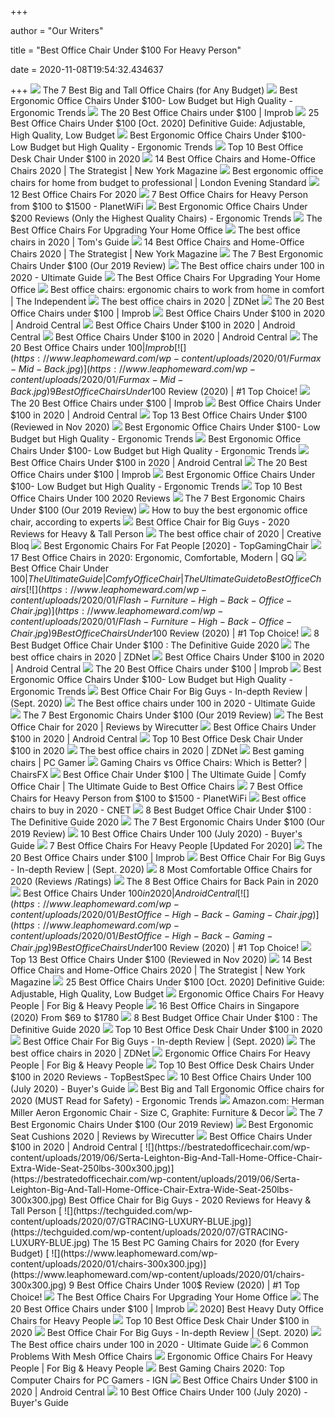 +++
        
author = "Our Writers"
        
title = "Best Office Chair Under $100 For Heavy Person"
        
date = 2020-11-08T19:54:32.434637
        
+++
[ ![](https://techguided.com/wp-content/uploads/2018/08/best-big-and-tall-office-chairs.jpg)](https://techguided.com/wp-content/uploads/2018/08/best-big-and-tall-office-chairs.jpg) The 7 Best Big and Tall Office Chairs (for Any Budget)
[ ![](http://ergonomictrends.com/wp-content/uploads/2018/04/best-ergonomic-office-chairs-under-100-reviews.jpg)](http://ergonomictrends.com/wp-content/uploads/2018/04/best-ergonomic-office-chairs-under-100-reviews.jpg) Best Ergonomic Office Chairs Under $100- Low Budget but High Quality -  Ergonomic Trends
[ ![](https://cdn.improb.com/wp-content/uploads/2019/07/Recliner-Office-Chair-by-Best-Massage.jpg)](https://cdn.improb.com/wp-content/uploads/2019/07/Recliner-Office-Chair-by-Best-Massage.jpg) The 20 Best Office Chairs under $100 | Improb
[ ![](https://ihomemag.com/wp-content/uploads/2018/06/Best-Office-Chairs-Under-100.jpg)](https://ihomemag.com/wp-content/uploads/2018/06/Best-Office-Chairs-Under-100.jpg) 25 Best Office Chairs Under $100 [Oct. 2020] Definitive Guide: Adjustable,  High Quality, Low Budget
[ ![](http://ergonomictrends.com/wp-content/uploads/2018/04/Jumei-high-back-mesh-chair-review.jpg)](http://ergonomictrends.com/wp-content/uploads/2018/04/Jumei-high-back-mesh-chair-review.jpg) Best Ergonomic Office Chairs Under $100- Low Budget but High Quality -  Ergonomic Trends
[ ![](https://theluxurychairs.com/wp-content/uploads/2019/02/best-office-chair-under-100.jpg)](https://theluxurychairs.com/wp-content/uploads/2019/02/best-office-chair-under-100.jpg) Top 10 Best Office Desk Chair Under $100 in 2020
[ ![](https://pyxis.nymag.com/v1/imgs/fdc/3a6/86a7075e3525ef1c07994401e3cd530a78-amazon-basics-exec-chair.rsquare.w600.jpg)](https://pyxis.nymag.com/v1/imgs/fdc/3a6/86a7075e3525ef1c07994401e3cd530a78-amazon-basics-exec-chair.rsquare.w600.jpg) 14 Best Office Chairs and Home-Office Chairs 2020 | The Strategist | New  York Magazine
[ ![](https://static.standard.co.uk/s3fs-public/thumbnails/image/2020/06/19/10/office-chairs.jpg?w968)](https://static.standard.co.uk/s3fs-public/thumbnails/image/2020/06/19/10/office-chairs.jpg?w968) Best ergonomic office chairs for home from budget to professional | London  Evening Standard
[ ![](https://www.btod.com/blog/wp-content/uploads/2019/10/best-office-chairs-2020-blog-header.jpg)](https://www.btod.com/blog/wp-content/uploads/2019/10/best-office-chairs-2020-blog-header.jpg) 12 Best Office Chairs For 2020
[ ![](https://planetwifi.org/wp-content/uploads/2020/07/71GaLVpFBcL._AC_SL1500_.jpg)](https://planetwifi.org/wp-content/uploads/2020/07/71GaLVpFBcL._AC_SL1500_.jpg) 7 Best Office Chairs for Heavy Person from $100 to $1500 - PlanetWiFi
[ ![](http://ergonomictrends.com/wp-content/uploads/2018/01/best-ergonomic-office-chairs-under-200.png)](http://ergonomictrends.com/wp-content/uploads/2018/01/best-ergonomic-office-chairs-under-200.png) Best Ergonomic Office Chairs Under $200 Reviews (Only the Highest Quality  Chairs) - Ergonomic Trends
[ ![](https://specials-images.forbesimg.com/imageserve/5f203f62953761c471e7740d/960x0.jpg?fit=scale)](https://specials-images.forbesimg.com/imageserve/5f203f62953761c471e7740d/960x0.jpg?fit=scale) The Best Office Chairs For Upgrading Your Home Office
[ ![](https://cdn.mos.cms.futurecdn.net/chg3AGHkpwVFcZeK26TKuA-1200-80.jpg)](https://cdn.mos.cms.futurecdn.net/chg3AGHkpwVFcZeK26TKuA-1200-80.jpg) The best office chairs in 2020 | Tom's Guide
[ ![](https://pyxis.nymag.com/v1/imgs/742/d01/1fcb82626ad99af52e83ff3361fff50c73-sadie-big-and-tall-office-computer-chair.2x.rsquare.w600.jpg)](https://pyxis.nymag.com/v1/imgs/742/d01/1fcb82626ad99af52e83ff3361fff50c73-sadie-big-and-tall-office-computer-chair.2x.rsquare.w600.jpg) 14 Best Office Chairs and Home-Office Chairs 2020 | The Strategist | New  York Magazine
[ ![](https://ergonomicshealth.com/wp-content/uploads/2018/06/office-chairs.jpg)](https://ergonomicshealth.com/wp-content/uploads/2018/06/office-chairs.jpg) The 7 Best Ergonomic Chairs Under $100 (Our 2019 Review)
[ ![](https://officegearzone.com/wp-content/uploads/2017/04/Best-office-chairs-under-100-286x300.png)](https://officegearzone.com/wp-content/uploads/2017/04/Best-office-chairs-under-100-286x300.png) The Best office chairs under 100 in 2020 - Ultimate Guide
[ ![](https://specials-images.forbesimg.com/imageserve/5eea485bdb3b680006a1e736/960x0.jpg?cropX1=0&cropX2=800&cropY1=233&cropY2=766)](https://specials-images.forbesimg.com/imageserve/5eea485bdb3b680006a1e736/960x0.jpg?cropX1=0&cropX2=800&cropY1=233&cropY2=766) The Best Office Chairs For Upgrading Your Home Office
[ ![](https://static.independent.co.uk/s3fs-public/thumbnails/image/2020/03/16/16/best-ergonomic-office-chairs-indybest.jpg)](https://static.independent.co.uk/s3fs-public/thumbnails/image/2020/03/16/16/best-ergonomic-office-chairs-indybest.jpg) Best office chairs: ergonomic chairs to work from home in comfort | The  Independent
[ ![](https://zdnet4.cbsistatic.com/hub/i/2020/01/17/8231e246-714d-44bf-8b5e-bebdd66c1d83/office-chair-6.jpg)](https://zdnet4.cbsistatic.com/hub/i/2020/01/17/8231e246-714d-44bf-8b5e-bebdd66c1d83/office-chair-6.jpg) The best office chairs in 2020 | ZDNet
[ ![](https://cdn.improb.com/wp-content/uploads/2019/07/Homall-High-Back-Gaming-Office-Chair.jpg)](https://cdn.improb.com/wp-content/uploads/2019/07/Homall-High-Back-Gaming-Office-Chair.jpg) The 20 Best Office Chairs under $100 | Improb
[ ![](https://www.androidcentral.com/sites/androidcentral.com/files/styles/large/public/article_images/2020/07/furmax-mid-back-office-chair-lifestyle.jpg)](https://www.androidcentral.com/sites/androidcentral.com/files/styles/large/public/article_images/2020/07/furmax-mid-back-office-chair-lifestyle.jpg) Best Office Chairs Under $100 in 2020 | Android Central
[ ![](https://www.androidcentral.com/sites/androidcentral.com/files/article_images/2020/06/neo-chair-avengers.jpg)](https://www.androidcentral.com/sites/androidcentral.com/files/article_images/2020/06/neo-chair-avengers.jpg) Best Office Chairs Under $100 in 2020 | Android Central
[ ![](https://www.androidcentral.com/sites/androidcentral.com/files/article_images/2020/03/amazon-basics-classic-leather-office-desk-chair.jpg)](https://www.androidcentral.com/sites/androidcentral.com/files/article_images/2020/03/amazon-basics-classic-leather-office-desk-chair.jpg) Best Office Chairs Under $100 in 2020 | Android Central
[ ![](https://cdn.improb.com/wp-content/uploads/2019/07/best-office-chairs-under-100.jpg)](https://cdn.improb.com/wp-content/uploads/2019/07/best-office-chairs-under-100.jpg) The 20 Best Office Chairs under $100 | Improb
[ ![](https://www.leaphomeward.com/wp-content/uploads/2020/01/Furmax-Mid-Back.jpg)](https://www.leaphomeward.com/wp-content/uploads/2020/01/Furmax-Mid-Back.jpg) 9 Best Office Chairs Under 100$ Review (2020) | #1 Top Choice!
[ ![](https://cdn.improb.com/wp-content/uploads/2019/07/AmazonBasics-Classic-Leather-Padded-Office-Chair.jpg)](https://cdn.improb.com/wp-content/uploads/2019/07/AmazonBasics-Classic-Leather-Padded-Office-Chair.jpg) The 20 Best Office Chairs under $100 | Improb
[ ![](https://www.androidcentral.com/sites/androidcentral.com/files/styles/large/public/article_images/2020/06/furmax-mid-back-office-task-chair.jpg)](https://www.androidcentral.com/sites/androidcentral.com/files/styles/large/public/article_images/2020/06/furmax-mid-back-office-task-chair.jpg) Best Office Chairs Under $100 in 2020 | Android Central
[ ![](https://bestchairsreviews.com/wp-content/uploads/2020/05/best_office_chairs_under_100.jpg)](https://bestchairsreviews.com/wp-content/uploads/2020/05/best_office_chairs_under_100.jpg) Top 13 Best Office Chairs Under $100 (Reviewed in Nov 2020)
[ ![](http://ergonomictrends.com/wp-content/uploads/2020/07/smugdesk-reclining-office-chair-review.jpg)](http://ergonomictrends.com/wp-content/uploads/2020/07/smugdesk-reclining-office-chair-review.jpg) Best Ergonomic Office Chairs Under $100- Low Budget but High Quality -  Ergonomic Trends
[ ![](http://ergonomictrends.com/wp-content/uploads/2020/02/OFM-Essentials-Executive-Chair-review.jpg)](http://ergonomictrends.com/wp-content/uploads/2020/02/OFM-Essentials-Executive-Chair-review.jpg) Best Ergonomic Office Chairs Under $100- Low Budget but High Quality -  Ergonomic Trends
[ ![](https://www.androidcentral.com/sites/androidcentral.com/files/styles/large/public/article_images/2020/07/amazon-basics-classic-leather-office-chair-lifestyle_0.jpg)](https://www.androidcentral.com/sites/androidcentral.com/files/styles/large/public/article_images/2020/07/amazon-basics-classic-leather-office-chair-lifestyle_0.jpg) Best Office Chairs Under $100 in 2020 | Android Central
[ ![](https://cdn.improb.com/wp-content/uploads/2019/07/Techni-Mobili-Mesh-Task-Office-Chair.jpg)](https://cdn.improb.com/wp-content/uploads/2019/07/Techni-Mobili-Mesh-Task-Office-Chair.jpg) The 20 Best Office Chairs under $100 | Improb
[ ![](http://ergonomictrends.com/wp-content/uploads/2018/04/Furmax-Mid-Back-Lumbar-Office-Chair-Review.jpg)](http://ergonomictrends.com/wp-content/uploads/2018/04/Furmax-Mid-Back-Lumbar-Office-Chair-Review.jpg) Best Ergonomic Office Chairs Under $100- Low Budget but High Quality -  Ergonomic Trends
[ ![](https://sevenstarreviews.com/wp-content/uploads/2018/09/BestOffice-Ergonomic-PU-Leather-High-Back-Executive-Office-Chair-Black-1.png)](https://sevenstarreviews.com/wp-content/uploads/2018/09/BestOffice-Ergonomic-PU-Leather-High-Back-Executive-Office-Chair-Black-1.png) Top 10 Best Office Chairs Under 100 2020 Reviews
[ ![](https://ergonomicshealth.com/wp-content/uploads/2018/06/Vanbow-Mesh-Chair.png)](https://ergonomicshealth.com/wp-content/uploads/2018/06/Vanbow-Mesh-Chair.png) The 7 Best Ergonomic Chairs Under $100 (Our 2019 Review)
[ ![](https://media2.s-nbcnews.com/i/newscms/2020_25/3390893/ergonomic-office-chairs-kr-2x1-tease-200618_38008296185ce90fd52b401caf79df24.jpg)](https://media2.s-nbcnews.com/i/newscms/2020_25/3390893/ergonomic-office-chairs-kr-2x1-tease-200618_38008296185ce90fd52b401caf79df24.jpg) How to buy the best ergonomic office chair, according to experts
[ ![](https://bestratedofficechair.com/wp-content/uploads/2019/01/gaming-chair-for-big-guys-e1564715081266-219x300.jpg)](https://bestratedofficechair.com/wp-content/uploads/2019/01/gaming-chair-for-big-guys-e1564715081266-219x300.jpg) Best Office Chair for Big Guys - 2020 Reviews for Heavy & Tall Person
[ ![](https://cdn.mos.cms.futurecdn.net/NkRwHsoDezP3MuJnwDvjhh.jpg)](https://cdn.mos.cms.futurecdn.net/NkRwHsoDezP3MuJnwDvjhh.jpg) The best office chair of 2020 | Creative Bloq
[ ![](https://topgamingchair.com/wp-content/uploads/2019/02/x_seating_office-desk-chairs_leap-plus-chair_reference.png)](https://topgamingchair.com/wp-content/uploads/2019/02/x_seating_office-desk-chairs_leap-plus-chair_reference.png) Best Ergonomic Chairs For Fat People [2020] - TopGamingChair
[ ![](https://media.gq.com/photos/5f12159f97f256cb0f19314c/master/pass/chairs-v4.jpg)](https://media.gq.com/photos/5f12159f97f256cb0f19314c/master/pass/chairs-v4.jpg) 17 Best Office Chairs in 2020: Ergonomic, Comfortable, Modern | GQ
[ ![](http://www.comfyofficechair.com/wp-content/uploads/2014/05/BestOfficeChairUnder1001.jpg)](http://www.comfyofficechair.com/wp-content/uploads/2014/05/BestOfficeChairUnder1001.jpg) Best Office Chair Under $100 | The Ultimate Guide | Comfy Office Chair |  The Ultimate Guide to Best Office Chairs
[ ![](https://www.leaphomeward.com/wp-content/uploads/2020/01/Flash-Furniture-High-Back-Office-Chair.jpg)](https://www.leaphomeward.com/wp-content/uploads/2020/01/Flash-Furniture-High-Back-Office-Chair.jpg) 9 Best Office Chairs Under 100$ Review (2020) | #1 Top Choice!
[ ![](https://officechairjudge.com/wp-content/uploads/2019/06/BERLMAN-High-Back-Mesh-Office-Chair.jpg?x61104)](https://officechairjudge.com/wp-content/uploads/2019/06/BERLMAN-High-Back-Mesh-Office-Chair.jpg?x61104) 8 Best Budget Office Chair Under $100 : The Definitive Guide 2020
[ ![](https://zdnet4.cbsistatic.com/hub/i/2020/01/17/c0ad1bc6-1ebd-44b4-a35b-3f8aae0e3b21/office-chair-4.jpg)](https://zdnet4.cbsistatic.com/hub/i/2020/01/17/c0ad1bc6-1ebd-44b4-a35b-3f8aae0e3b21/office-chair-4.jpg) The best office chairs in 2020 | ZDNet
[ ![](https://www.androidcentral.com/sites/androidcentral.com/files/article_images/2020/03/furmax-office-gaming-chair-blue.jpg)](https://www.androidcentral.com/sites/androidcentral.com/files/article_images/2020/03/furmax-office-gaming-chair-blue.jpg) Best Office Chairs Under $100 in 2020 | Android Central
[ ![](https://cdn.improb.com/wp-content/uploads/2019/07/AmazonBasics-Classic-Mid-Back-Mesh-Chair.jpg)](https://cdn.improb.com/wp-content/uploads/2019/07/AmazonBasics-Classic-Mid-Back-Mesh-Chair.jpg) The 20 Best Office Chairs under $100 | Improb
[ ![](http://ergonomictrends.com/wp-content/uploads/2020/02/Smugdesk-High-Back-Office-Chair-review.jpg)](http://ergonomictrends.com/wp-content/uploads/2020/02/Smugdesk-High-Back-Office-Chair-review.jpg) Best Ergonomic Office Chairs Under $100- Low Budget but High Quality -  Ergonomic Trends
[ ![](https://pickadvisor.org/wp-content/uploads/2019/12/Flash-Furniture-600x600.jpg)](https://pickadvisor.org/wp-content/uploads/2019/12/Flash-Furniture-600x600.jpg) Best Office Chair For Big Guys - In-depth Review | (Sept. 2020)
[ ![](https://officegearzone.com/wp-content/uploads/2018/01/The-Best-office-chairs-under-100-in-2018-Ultimate-Guide-2.jpg)](https://officegearzone.com/wp-content/uploads/2018/01/The-Best-office-chairs-under-100-in-2018-Ultimate-Guide-2.jpg) The Best office chairs under 100 in 2020 - Ultimate Guide
[ ![](https://m.media-amazon.com/images/I/41j5mBKAoQL.jpg)](https://m.media-amazon.com/images/I/41j5mBKAoQL.jpg) The 7 Best Ergonomic Chairs Under $100 (Our 2019 Review)
[ ![](https://cdn.thewirecutter.com/wp-content/media/2020/09/officechairs-2048px-9607.jpg?auto=webp&crop=1.91:1&width=1200)](https://cdn.thewirecutter.com/wp-content/media/2020/09/officechairs-2048px-9607.jpg?auto=webp&crop=1.91:1&width=1200) The Best Office Chair for 2020 | Reviews by Wirecutter
[ ![](https://www.androidcentral.com/sites/androidcentral.com/files/styles/large/public/article_images/2020/03/office-star-mesh-drafting-chair.jpg)](https://www.androidcentral.com/sites/androidcentral.com/files/styles/large/public/article_images/2020/03/office-star-mesh-drafting-chair.jpg) Best Office Chairs Under $100 in 2020 | Android Central
[ ![](https://theluxurychairs.com/wp-content/uploads/2019/03/Flash-Furniture-High-Back-Mesh-Chair.jpg)](https://theluxurychairs.com/wp-content/uploads/2019/03/Flash-Furniture-High-Back-Mesh-Chair.jpg) Top 10 Best Office Desk Chair Under $100 in 2020
[ ![](https://zdnet3.cbsistatic.com/hub/i/2020/01/17/97604558-3c0e-41f2-b7eb-8ee71528cc97/office-chair-7.jpg)](https://zdnet3.cbsistatic.com/hub/i/2020/01/17/97604558-3c0e-41f2-b7eb-8ee71528cc97/office-chair-7.jpg) The best office chairs in 2020 | ZDNet
[ ![](https://cdn.mos.cms.futurecdn.net/eTsGaLnVkpozHC9CqhA6dK.jpg)](https://cdn.mos.cms.futurecdn.net/eTsGaLnVkpozHC9CqhA6dK.jpg) Best gaming chairs | PC Gamer
[ ![](https://chairsfx.com/wp-content/uploads/2020/07/gaming-vs-office-compare.jpg)](https://chairsfx.com/wp-content/uploads/2020/07/gaming-vs-office-compare.jpg) Gaming Chairs vs Office Chairs: Which is Better? | ChairsFX
[ ![](http://www.comfyofficechair.com/wp-content/uploads/2014/06/chair-deal.jpg)](http://www.comfyofficechair.com/wp-content/uploads/2014/06/chair-deal.jpg) Best Office Chair Under $100 | The Ultimate Guide | Comfy Office Chair |  The Ultimate Guide to Best Office Chairs
[ ![](https://images-na.ssl-images-amazon.com/images/I/419zFgggiEL._AC_.jpg)](https://images-na.ssl-images-amazon.com/images/I/419zFgggiEL._AC_.jpg) 7 Best Office Chairs for Heavy Person from $100 to $1500 - PlanetWiFi
[ ![](https://cnet1.cbsistatic.com/img/VDrVBm6BI9fAEbMmNQ0Z_HJIJhA=/940x528/2020/08/03/df093be5-1498-4cc6-9f63-977e360d6028/amazonbasics.jpg)](https://cnet1.cbsistatic.com/img/VDrVBm6BI9fAEbMmNQ0Z_HJIJhA=/940x528/2020/08/03/df093be5-1498-4cc6-9f63-977e360d6028/amazonbasics.jpg) Best office chairs to buy in 2020 - CNET
[ ![](https://officechairjudge.com/wp-content/uploads/2019/06/Furmax-Office-Chair-Mid-Back-Desk-Chair.jpg?x61104)](https://officechairjudge.com/wp-content/uploads/2019/06/Furmax-Office-Chair-Mid-Back-Desk-Chair.jpg?x61104) 8 Best Budget Office Chair Under $100 : The Definitive Guide 2020
[ ![](https://ergonomicshealth.com/wp-content/uploads/2018/06/AmazonBasics-Classic-Leather.png)](https://ergonomicshealth.com/wp-content/uploads/2018/06/AmazonBasics-Classic-Leather.png) The 7 Best Ergonomic Chairs Under $100 (Our 2019 Review)
[ ![](https://cdn.shortpixel.ai/spai/w_675+q_lossy+ret_img+to_webp/https://chairsfinder.com/wp-content/uploads/2020/05/check_price2.jpg)](https://cdn.shortpixel.ai/spai/w_675+q_lossy+ret_img+to_webp/https://chairsfinder.com/wp-content/uploads/2020/05/check_price2.jpg) 10 Best Office Chairs Under 100 (July 2020) - Buyer's Guide
[ ![](https://chairthrone.com/wp-content/uploads/2020/09/Office-Chair-for-Heavy-People.jpg)](https://chairthrone.com/wp-content/uploads/2020/09/Office-Chair-for-Heavy-People.jpg) 7 Best Office Chairs For Heavy People [Updated For 2020] 
[ ![](https://cdn.improb.com/wp-content/uploads/2019/07/OFM-Essentials-High-Back-Executive-Chair.jpg)](https://cdn.improb.com/wp-content/uploads/2019/07/OFM-Essentials-High-Back-Executive-Chair.jpg) The 20 Best Office Chairs under $100 | Improb
[ ![](https://pickadvisor.org/wp-content/uploads/2019/12/BestMassage-600x600.jpeg)](https://pickadvisor.org/wp-content/uploads/2019/12/BestMassage-600x600.jpeg) Best Office Chair For Big Guys - In-depth Review | (Sept. 2020)
[ ![](https://www.btod.com/blog/wp-content/uploads/2019/04/most-comfortable-office-chairs-1-most-comfortable.jpg)](https://www.btod.com/blog/wp-content/uploads/2019/04/most-comfortable-office-chairs-1-most-comfortable.jpg) 8 Most Comfortable Office Chairs for 2020 (Reviews /Ratings)
[ ![](https://www.thebalancesmb.com/thmb/Zw1WN-ImczlJObHT2WFj_h8QbVw=/640x480/smart/filters:no_upscale()/717tpSVhAvL._SL1001_-5b5f3e8a46e0fb0050e83f91.jpg)](https://www.thebalancesmb.com/thmb/Zw1WN-ImczlJObHT2WFj_h8QbVw=/640x480/smart/filters:no_upscale()/717tpSVhAvL._SL1001_-5b5f3e8a46e0fb0050e83f91.jpg) The 8 Best Office Chairs for Back Pain in 2020
[ ![](https://www.androidcentral.com/sites/androidcentral.com/files/styles/large/public/article_images/2020/07/furmax-office-gaming-chair-lifestyle_0.jpg)](https://www.androidcentral.com/sites/androidcentral.com/files/styles/large/public/article_images/2020/07/furmax-office-gaming-chair-lifestyle_0.jpg) Best Office Chairs Under $100 in 2020 | Android Central
[ ![](https://www.leaphomeward.com/wp-content/uploads/2020/01/BestOffice-High-Back-Gaming-Chair.jpg)](https://www.leaphomeward.com/wp-content/uploads/2020/01/BestOffice-High-Back-Gaming-Chair.jpg) 9 Best Office Chairs Under 100$ Review (2020) | #1 Top Choice!
[ ![](https://bestchairsreviews.com/wp-content/uploads/2020/05/Furmax_High-Back_Gaming_Office_Chair.jpg)](https://bestchairsreviews.com/wp-content/uploads/2020/05/Furmax_High-Back_Gaming_Office_Chair.jpg) Top 13 Best Office Chairs Under $100 (Reviewed in Nov 2020)
[ ![](https://pyxis.nymag.com/v1/imgs/61a/801/c0310140bb4b4ded27a02d48d2ecc677ef.rdeep-vertical.w245.jpg)](https://pyxis.nymag.com/v1/imgs/61a/801/c0310140bb4b4ded27a02d48d2ecc677ef.rdeep-vertical.w245.jpg) 14 Best Office Chairs and Home-Office Chairs 2020 | The Strategist | New  York Magazine
[ ![](https://ihomemag.com/wp-content/uploads/2018/06/office-chair-and-a-girl-300x239.jpg)](https://ihomemag.com/wp-content/uploads/2018/06/office-chair-and-a-girl-300x239.jpg) 25 Best Office Chairs Under $100 [Oct. 2020] Definitive Guide: Adjustable,  High Quality, Low Budget
[ ![](https://forbigandheavypeople.com/wp-content/uploads/2018/06/Big-Tall-Office-chair-400-LB-300x297.jpg)](https://forbigandheavypeople.com/wp-content/uploads/2018/06/Big-Tall-Office-chair-400-LB-300x297.jpg) Ergonomic Office Chairs For Heavy People | For Big & Heavy People
[ ![](https://www.drumitloud.com/wp-content/uploads/2019/03/Best-Office-Chair-Singapore.jpg)](https://www.drumitloud.com/wp-content/uploads/2019/03/Best-Office-Chair-Singapore.jpg) 16 Best Office Chairs in Singapore (2020) From $69 to $1780
[ ![](https://officechairjudge.com/wp-content/uploads/2019/06/Essentials-Executive-Chair.jpg?x61104)](https://officechairjudge.com/wp-content/uploads/2019/06/Essentials-Executive-Chair.jpg?x61104) 8 Best Budget Office Chair Under $100 : The Definitive Guide 2020
[ ![](https://theluxurychairs.com/wp-content/uploads/2019/03/Serta-Style-Hannah-I-Office-Chair.jpg)](https://theluxurychairs.com/wp-content/uploads/2019/03/Serta-Style-Hannah-I-Office-Chair.jpg) Top 10 Best Office Desk Chair Under $100 in 2020
[ ![](https://pickadvisor.org/wp-content/uploads/2019/12/REFICCER-600x600.jpg)](https://pickadvisor.org/wp-content/uploads/2019/12/REFICCER-600x600.jpg) Best Office Chair For Big Guys - In-depth Review | (Sept. 2020)
[ ![](https://zdnet2.cbsistatic.com/hub/i/2020/01/17/7c472d88-63f5-4226-953d-4af384526514/office-chair-9.jpg)](https://zdnet2.cbsistatic.com/hub/i/2020/01/17/7c472d88-63f5-4226-953d-4af384526514/office-chair-9.jpg) The best office chairs in 2020 | ZDNet
[ ![](https://images-na.ssl-images-amazon.com/images/I/61R%2BQNdBTmL._AC_SL1010_.jpg)](https://images-na.ssl-images-amazon.com/images/I/61R%2BQNdBTmL._AC_SL1010_.jpg) Ergonomic Office Chairs For Heavy People | For Big & Heavy People
[ ![](https://topbestspec.com/wp-content/uploads/2019/08/B07M66SYGT.jpg)](https://topbestspec.com/wp-content/uploads/2019/08/B07M66SYGT.jpg) Top 10 Best Office Desk Chairs Under $100 in 2020 Reviews - TopBestSpec
[ ![](https://cdn.shortpixel.ai/spai/w_675+q_lossy+ret_img+to_webp/https://chairsfinder.com/wp-content/uploads/2020/05/CHECK-PRICE.png)](https://cdn.shortpixel.ai/spai/w_675+q_lossy+ret_img+to_webp/https://chairsfinder.com/wp-content/uploads/2020/05/CHECK-PRICE.png) 10 Best Office Chairs Under 100 (July 2020) - Buyer's Guide
[ ![](http://ergonomictrends.com/wp-content/uploads/2018/06/best-big-and-tall-office-chairs.jpg)](http://ergonomictrends.com/wp-content/uploads/2018/06/best-big-and-tall-office-chairs.jpg) Best Big and Tall Ergonomic Office chairs for 2020 (MUST Read for Safety) -  Ergonomic Trends
[ ![](https://images-na.ssl-images-amazon.com/images/I/71VVk7m8aIL._AC_SX569_.jpg)](https://images-na.ssl-images-amazon.com/images/I/71VVk7m8aIL._AC_SX569_.jpg) Amazon.com: Herman Miller Aeron Ergonomic Chair - Size C, Graphite:  Furniture & Decor
[ ![](https://ergonomicshealth.com/wp-content/uploads/2018/06/Furmax-Chair-1024x888.png)](https://ergonomicshealth.com/wp-content/uploads/2018/06/Furmax-Chair-1024x888.png) The 7 Best Ergonomic Chairs Under $100 (Our 2019 Review)
[ ![](https://cdn.thewirecutter.com/wp-content/media/2020/09/ergonomicseatcushions2020-2048-9754.jpg?auto=webp&crop=1.91:1&width=1200)](https://cdn.thewirecutter.com/wp-content/media/2020/09/ergonomicseatcushions2020-2048-9754.jpg?auto=webp&crop=1.91:1&width=1200) Best Ergonomic Seat Cushions 2020 | Reviews by Wirecutter
[ ![](https://www.androidcentral.com/sites/androidcentral.com/files/styles/large/public/article_images/2019/03/hayato-office-space.jpg)](https://www.androidcentral.com/sites/androidcentral.com/files/styles/large/public/article_images/2019/03/hayato-office-space.jpg) Best Office Chairs Under $100 in 2020 | Android Central
[ ![](https://bestratedofficechair.com/wp-content/uploads/2019/06/Serta-Leighton-Big-And-Tall-Home-Office-Chair-Extra-Wide-Seat-250lbs-300x300.jpg)](https://bestratedofficechair.com/wp-content/uploads/2019/06/Serta-Leighton-Big-And-Tall-Home-Office-Chair-Extra-Wide-Seat-250lbs-300x300.jpg) Best Office Chair for Big Guys - 2020 Reviews for Heavy & Tall Person
[ ![](https://techguided.com/wp-content/uploads/2020/07/GTRACING-LUXURY-BLUE.jpg)](https://techguided.com/wp-content/uploads/2020/07/GTRACING-LUXURY-BLUE.jpg) The 15 Best PC Gaming Chairs for 2020 (for Every Budget)
[ ![](https://www.leaphomeward.com/wp-content/uploads/2020/01/chairs-300x300.jpg)](https://www.leaphomeward.com/wp-content/uploads/2020/01/chairs-300x300.jpg) 9 Best Office Chairs Under 100$ Review (2020) | #1 Top Choice!
[ ![](https://specials-images.forbesimg.com/imageserve/5eea4d186ef66b0006115587/0x800.jpg?fit=scale)](https://specials-images.forbesimg.com/imageserve/5eea4d186ef66b0006115587/0x800.jpg?fit=scale) The Best Office Chairs For Upgrading Your Home Office
[ ![](https://cdn.improb.com/wp-content/uploads/2019/07/Green-Forest-Ergonomic-Office-Chair.jpg)](https://cdn.improb.com/wp-content/uploads/2019/07/Green-Forest-Ergonomic-Office-Chair.jpg) The 20 Best Office Chairs under $100 | Improb
[ ![](https://bestheavydutystuff.com/wp-content/uploads/best-400-lb-office-chairs-for-heavy-people-683x1024.jpg)](https://bestheavydutystuff.com/wp-content/uploads/best-400-lb-office-chairs-for-heavy-people-683x1024.jpg) 2020] Best Heavy Duty Office Chairs for Heavy People
[ ![](https://theluxurychairs.com/wp-content/uploads/2019/03/Flash-Furniture-High-Back-Executive-Chair.jpg)](https://theluxurychairs.com/wp-content/uploads/2019/03/Flash-Furniture-High-Back-Executive-Chair.jpg) Top 10 Best Office Desk Chair Under $100 in 2020
[ ![](https://pickadvisor.org/wp-content/uploads/2019/12/SMUGDESK-1432-1-600x600.jpg)](https://pickadvisor.org/wp-content/uploads/2019/12/SMUGDESK-1432-1-600x600.jpg) Best Office Chair For Big Guys - In-depth Review | (Sept. 2020)
[ ![](https://officegearzone.com/wp-content/uploads/2017/04/2.Serta-Executive-Microfiber-Office-Chair-191x300.jpg)](https://officegearzone.com/wp-content/uploads/2017/04/2.Serta-Executive-Microfiber-Office-Chair-191x300.jpg) The Best office chairs under 100 in 2020 - Ultimate Guide
[ ![](https://www.btod.com/blog/wp-content/uploads/2017/01/mesh-office-chairs-6-common-problems-blog-header.jpg)](https://www.btod.com/blog/wp-content/uploads/2017/01/mesh-office-chairs-6-common-problems-blog-header.jpg) 6 Common Problems With Mesh Office Chairs
[ ![](https://ws-na.amazon-adsystem.com/widgets/q?_encoding=UTF8&ASIN=B07Q48H53D&Format=_SL250_&ID=AsinImage&MarketPlace=US&ServiceVersion=20070822&WS=1&tag=fobianhepe-20&language=en_US)](https://ws-na.amazon-adsystem.com/widgets/q?_encoding=UTF8&ASIN=B07Q48H53D&Format=_SL250_&ID=AsinImage&MarketPlace=US&ServiceVersion=20070822&WS=1&tag=fobianhepe-20&language=en_US) Ergonomic Office Chairs For Heavy People | For Big & Heavy People
[ ![](https://oyster.ignimgs.com/wordpress/stg.ign.com/2019/06/Titan-2.jpg)](https://oyster.ignimgs.com/wordpress/stg.ign.com/2019/06/Titan-2.jpg) Best Gaming Chairs 2020: Top Computer Chairs for PC Gamers - IGN
[ ![](https://www.androidcentral.com/sites/androidcentral.com/files/styles/large/public/article_images/2020/03/devoko-office-chair-mid-leather.jpg)](https://www.androidcentral.com/sites/androidcentral.com/files/styles/large/public/article_images/2020/03/devoko-office-chair-mid-leather.jpg) Best Office Chairs Under $100 in 2020 | Android Central
[ ![](https://chairsfinder.com/wp-content/uploads/2020/05/best-office-chairs-under-100.jpg)](https://chairsfinder.com/wp-content/uploads/2020/05/best-office-chairs-under-100.jpg) 10 Best Office Chairs Under 100 (July 2020) - Buyer's Guide
